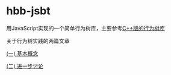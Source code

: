 hbb-jsbt
========

用JavaScript实现的一个简单行为树库，主要参考[C++版的行为树库](https://code.google.com/p/tsiu)

关于行为树实践的两篇文章

[(一) 基本概念](http://www.aisharing.com/archives/90)

[(二) 进一步讨论](http://www.aisharing.com/archives/99)
